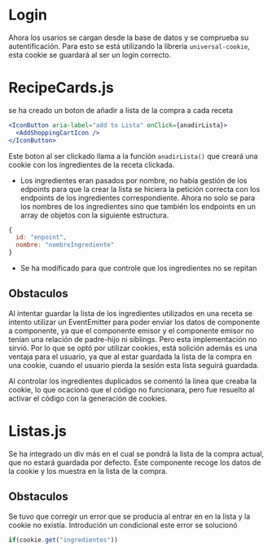 # Login

Ahora los usarios se cargan desde la base de datos y se comprueba su autentificación. Para esto se está utilizando la librería `universal-cookie`, esta cookie se guardará al ser un login correcto.

# RecipeCards.js
se ha creado un boton de añadir a lista de la compra a cada receta

```jsx
<IconButton aria-label="add to Lista" onClick={anadirLista}>
  <AddShoppingCartIcon />
</IconButton>
```
Este boton al ser clickado llama a la función ``anadirLista()`` que creará una cookie con los ingredientes de la receta clickada.

- Los ingredientes eran pasados por nombre, no había gestión de los edpoints para que la crear la lista se hiciera la petición correcta con los endpoints de los ingredientes correspondiente. Ahora no solo se para los nombres de los ingredientes sino que también los endpoints en un array de objetos con la siguiente estructura.
```jsx
{
  id: "enpoint",
  nombre: "nombreIngrediente"
}
```

- Se ha modificado para que controle que los ingredientes no se repitan

## Obstaculos
Al intentar guardar la lista de los ingredientes utilizados en una receta se intento utilizar un EventEmitter para poder enviar los datos de componente a componente, ya que el componente emisor y el componente emisor no tenían una relación de padre-hijo ni siblings. Pero esta implementación no sirvió. Por lo que se optó por utilizar cookies, está solición además es una ventaja para el usuario, ya que al estar guardada la lista de la compra en una cookie, cuando el usuario pierda la sesión esta lista seguirá guardada.



Al controlar los ingredientes duplicados se comentó la linea que creaba la cookie, lo que ocacionó que el código no funcionara, pero fue resuelto al activar el código con la generación de cookies.

# Listas.js
Se ha integrado un div más en el cual se pondrá la lista de la compra actual, que no estará guardada por defecto.
Este componente recoge los datos de la cookie y los muestra en la lista de la compra.

## Obstaculos
Se tuvo que corregir un error que se producía al entrar en en la lista y la cookie no existía. Introdución un condicional este error se solucionó
```js
if(cookie.get("ingredientes"))
```